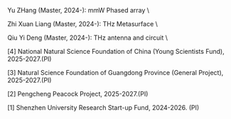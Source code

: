
Yu ZHang (Master, 2024-): mmW Phased array \

Zhi Xuan Liang (Master, 2024-): THz Metasurface \

Qiu Yi Deng (Master, 2024-): THz antenna and circuit \

[4] National Natural Science Foundation of China (Young Scientists Fund), 2025-2027.(PI)

[3] Natural Science Foundation of Guangdong Province (General Project), 2025-2027.(PI)

[2] Pengcheng Peacock Project, 2025-2027.(PI)

[1] Shenzhen University Research Start-up Fund, 2024-2026. (PI)
